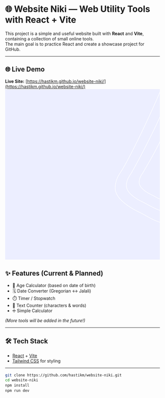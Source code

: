 # 
# 🌐 Website Niki — Web Utility Tools with React + Vite

This project is a simple and useful website built with **React** and **Vite**, containing a collection of small online tools.  
The main goal is to practice React and create a showcase project for GitHub.

---
## 🌐 Live Demo
**Live Site:** [https://hastikm.github.io/website-niki/](https://hastikm.github.io/website-niki/)
![website pic](./src/assets/images/collection-background.svg)


## ✨ Features (Current & Planned)
- 🎂 Age Calculator (based on date of birth)  
- 🗓️ Date Converter (Gregorian ↔ Jalali)  
- ⏱️ Timer / Stopwatch  
- 📝 Text Counter (characters & words)  
- ➗ Simple Calculator  

*(More tools will be added in the future!)*

---

## 🛠️ Tech Stack
- [React](https://react.dev/) + [Vite](https://vitejs.dev/)  
- [Tailwind CSS](https://tailwindcss.com/) for styling  

---

```bash
git clone https://github.com/hastikm/website-niki.git
cd website-niki
npm install
npm run dev
